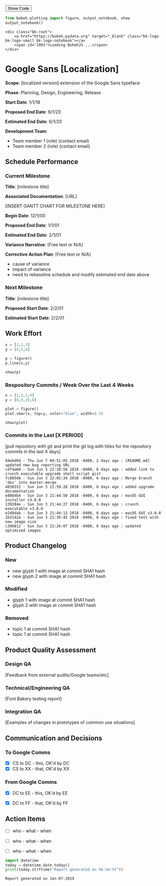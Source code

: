 <script>
  function code_toggle() {
    if (code_shown){
      $('div.input').hide('500');
      $('#toggleButton').val('Show Code')
    } else {
      $('div.input').show('500');
      $('#toggleButton').val('Hide Code')
    }
    code_shown = !code_shown
  }

  $( document ).ready(function(){
    code_shown=false;
    $('div.input').hide()
  });
</script>
<form action="javascript:code_toggle()">
  <input type="submit" id="toggleButton" value="Show Code">
</form>

```python
from bokeh.plotting import figure, output_notebook, show
output_notebook()
```



    <div class="bk-root">
        <a href="https://bokeh.pydata.org" target="_blank" class="bk-logo bk-logo-small bk-logo-notebook"></a>
        <span id="1001">Loading BokehJS ...</span>
    </div>




# Google Sans [Localization]

**Scope**: [localized version] extension of the Google Sans typeface

**Phase**: Planning, Design, Engineering, Release

**Start Date**: 1/1/18

**Proposed End Date**: 6/1/20

**Estimated End Date**: 6/1/20

**Development Team**:
  - Team member 1 (role) (contact email)
  - Team member 2 (role) (contact email)
  



## Schedule Performance

### Current Milestone

**Title**: [milestone title]

**Associated Documentation**: [URL]

[INSERT GANTT CHART FOR MILESTONE HERE]

**Begin Date**: 12/1/00

**Proposed End Date**: 1/1/01

**Estimated End Date**: 2/1/01

**Variance Narrative**: [Free text or N/A]

**Corrective Action Plan**: [Free text or N/A]

- cause of variance
- impact of variance
- need to rebaseline schedule and modify estimated end date above


### Next Milestone

**Title**: [milestone title]

**Proposed Start Date**: 2/2/01

**Estimated Start Date**: 2/2/01



## Work Effort


```python
x = [1,2,3]
y = [4,5,6]

p = figure()
p.line(x,y)

show(p)
```








  <div class="bk-root" id="81a2aaea-f301-4492-8ac5-e91cf98d856e" data-root-id="1002"></div>





### Respository Commits / Week Over the Last 4 Weeks


```python
x = [1,2,3,4]
y = [8,9,10,8]

plot = figure()
plot.vbar(x, top=y, color="blue", width=0.5)

show(plot)
```








  <div class="bk-root" id="5741c9fe-681b-4e80-ad36-388bca840492" data-root-id="1104"></div>





### Commits in the Last [X PERIOD]


[pull repository with git and print the git log with titles for the repository commits in the last X days]


```
84ebd94 - Thu Jun 7 09:51:05 2018 -0400, 2 days ago : [README.md] updated new bug reporting URL
cdf4a0d - Sun Jun 3 22:10:58 2018 -0400, 6 days ago : added link to crunch executable upgrade shell script gist
fc885d6 - Sun Jun 3 22:05:34 2018 -0400, 6 days ago : Merge branch 'dev' into master-merge
4030331 - Sun Jun 3 21:59:28 2018 -0400, 6 days ago : added upgrade documentation
e8084b4 - Sun Jun 3 21:44:50 2018 -0400, 6 days ago : macOS GUI installer v3.0.0
139284e - Sun Jun 3 21:44:27 2018 -0400, 6 days ago : crunch executable v3.0.0
e2d8dab - Sun Jun 3 21:44:13 2018 -0400, 6 days ago : macOS GUI v3.0.0
1b3142e - Sun Jun 3 21:39:45 2018 -0400, 6 days ago : fixed test with new image size
c396812 - Sun Jun 3 21:26:07 2018 -0400, 6 days ago : updated optimized images

```

## Product Changelog

### New

- new glyph 1 with image at commit SHA1 hash
- new glyph 2 with image at commit SHA1 hash

### Modified

- glyph 1 with image at commit SHA1 hash
- glyph 2 with image at commit SHA1 hash

### Removed

- topic 1 at commit SHA1 hash
- topic 1 at commit SHA1 hash


## Product Quality Assessment

### Design QA

[Feedback from external audits/Google teams/etc]

### Technical/Engineering QA

[Font Bakery testing report]

### Integration QA

[Examples of changes in prototypes of common use situations]


## Communication and Decisions

### To Google Comms

- [X] CS to DC - this, OK'd by DC
- [X] CS to XX - that, OK'd by XX

### From Google Comms

- [X] DC to EE - this, OK'd by EE
- [X] DC to FF - that, OK'd by FF


## Action Items

- [ ] who - what - when
- [ ] who - what - when
- [ ] who - what - when


```python
import datetime
today = datetime.date.today()
print(today.strftime("Report generated on %b-%d-%Y"))
```

    Report generated on Jan-07-2019

